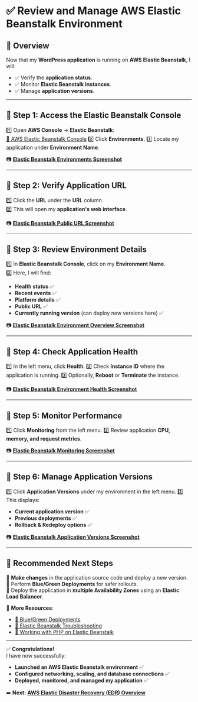 # **✅ Review and Manage AWS Elastic Beanstalk Environment**

## **📌 Overview**
Now that my **WordPress application** is running on **AWS Elastic Beanstalk**, I will:
- ✅ Verify the **application status**.
- ✅ Monitor **Elastic Beanstalk instances**.
- ✅ Manage **application versions**.

---

## **🔹 Step 1: Access the Elastic Beanstalk Console**
1️⃣ Open **AWS Console** → **Elastic Beanstalk**:  
   [🔗 AWS Elastic Beanstalk Console](https://console.aws.amazon.com/elasticbeanstalk/)
2️⃣ Click **Environments**.
3️⃣ Locate my application under **Environment Name**.

📷 [**Elastic Beanstalk Environments Screenshot**](images/eb-environments.png)

---

## **🔹 Step 2: Verify Application URL**
1️⃣ Click the **URL** under the **URL** column.  
2️⃣ This will open my **application's web interface**.

📷 [**Elastic Beanstalk Public URL Screenshot**](images/eb-public-url.png)

---

## **🔹 Step 3: Review Environment Details**
1️⃣ In **Elastic Beanstalk Console**, click on my **Environment Name**.  
2️⃣ Here, I will find:
   - **Health status** ✅
   - **Recent events** ✅
   - **Platform details** ✅
   - **Public URL** ✅
   - **Currently running version** (can deploy new versions here) ✅

📷 [**Elastic Beanstalk Environment Overview Screenshot**](images/eb-env-overview.png)

---

## **🔹 Step 4: Check Application Health**
1️⃣ In the left menu, click **Health**.
2️⃣ Check **Instance ID** where the application is running.
3️⃣ Optionally, **Reboot** or **Terminate** the instance.

📷 [**Elastic Beanstalk Environment Health Screenshot**](images/eb-health.png)

---

## **🔹 Step 5: Monitor Performance**
1️⃣ Click **Monitoring** from the left menu.
2️⃣ Review application **CPU, memory, and request metrics**.

📷 [**Elastic Beanstalk Monitoring Screenshot**](images/eb-monitoring.png)

---

## **🔹 Step 6: Manage Application Versions**
1️⃣ Click **Application Versions** under my environment in the left menu.
2️⃣ This displays:
   - **Current application version** ✅
   - **Previous deployments** ✅
   - **Rollback & Redeploy options** ✅

📷 [**Elastic Beanstalk Application Versions Screenshot**](images/eb-app-versions.png)

---

## **🚀 Recommended Next Steps**
🔹 **Make changes** in the application source code and deploy a new version.  
🔹 Perform **Blue/Green Deployments** for safer rollouts.  
🔹 Deploy the application in **multiple Availability Zones** using an **Elastic Load Balancer**.  

📌 **More Resources**:  
- [🔗 Blue/Green Deployments](https://docs.aws.amazon.com/elasticbeanstalk/latest/dg/using-features.rollingupdates.html)  
- [🔗 Elastic Beanstalk Troubleshooting](https://docs.aws.amazon.com/elasticbeanstalk/latest/dg/troubleshooting.html)  
- [🔗 Working with PHP on Elastic Beanstalk](https://docs.aws.amazon.com/elasticbeanstalk/latest/dg/php-platform.html)  

---

✅ **Congratulations!**  
I have now successfully:
- **Launched an AWS Elastic Beanstalk environment** ✅
- **Configured networking, scaling, and database connections** ✅
- **Deployed, monitored, and managed my application** ✅

➡️ **Next:** **[AWS Elastic Disaster Recovery (EDR) Overview](../docs/elastic-disaster-recovery-overview.md)** 
